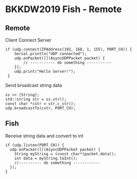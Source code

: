 # BKKDW2019 Fish - Remote
## Remote

Client Connect Server
```
if (udp.connect(IPAddress(192, 168, 1, 155), PORT_CH)) {
    Serial.println("UDP connected");
    udp.onPacket([](AsyncUDPPacket packet) {
        // ----------- do something -----------
    }];
    udp.print("Hello Server!");
 }
```

ฺSend broadcast string data 
```
ss << [String];
std::string str = ss.str();
const char *cstr = str.c_str();
udp.broadcastTo(cstr, PORT_CH);
```

## Fish
Receive string data and convert to int
```
if (udp.listen(PORT_CH)) {      
  udp.onPacket([](AsyncUDPPacket packet) { 
    String myString = (const char*)packet.data();
    int data = myString.toInt();
    //---------- do something ------------
  });
}
```
